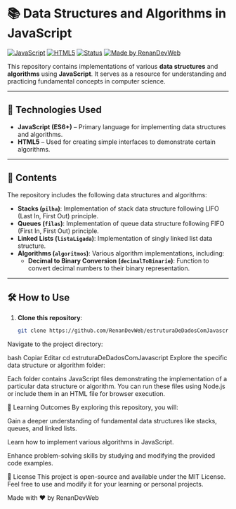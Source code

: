 # 📚 Data Structures and Algorithms in JavaScript

[![JavaScript](https://img.shields.io/badge/JavaScript-ES6+-yellow?logo=javascript&logoColor=white)](https://developer.mozilla.org/en-US/docs/Web/JavaScript)
[![HTML5](https://img.shields.io/badge/HTML5-E34F26?logo=html5&logoColor=white)](https://developer.mozilla.org/en-US/docs/Web/HTML)
[![Status](https://img.shields.io/badge/Status-In%20Progress-orange)]()
[![Made by RenanDevWeb](https://img.shields.io/badge/Made%20by-RenanDevWeb-blueviolet)](https://github.com/RenanDevWeb)

This repository contains implementations of various **data structures** and **algorithms** using **JavaScript**. It serves as a resource for understanding and practicing fundamental concepts in computer science.

---

## 🚀 Technologies Used

- **JavaScript (ES6+)** – Primary language for implementing data structures and algorithms.
- **HTML5** – Used for creating simple interfaces to demonstrate certain algorithms.

---

## 📂 Contents

The repository includes the following data structures and algorithms:

- **Stacks (`pilha`)**: Implementation of stack data structure following LIFO (Last In, First Out) principle.
- **Queues (`filas`)**: Implementation of queue data structure following FIFO (First In, First Out) principle.
- **Linked Lists (`listaLigada`)**: Implementation of singly linked list data structure.
- **Algorithms (`algoritmos`)**: Various algorithm implementations, including:
  - **Decimal to Binary Conversion (`decimalToBinarie`)**: Function to convert decimal numbers to their binary representation.

---

## 🛠️ How to Use

1. **Clone this repository**:

   ```bash
   git clone https://github.com/RenanDevWeb/estruturaDeDadosComJavascript.git
Navigate to the project directory:

bash
Copiar
Editar
cd estruturaDeDadosComJavascript
Explore the specific data structure or algorithm folder:

Each folder contains JavaScript files demonstrating the implementation of a particular data structure or algorithm. You can run these files using Node.js or include them in an HTML file for browser execution.

📖 Learning Outcomes
By exploring this repository, you will:

Gain a deeper understanding of fundamental data structures like stacks, queues, and linked lists.

Learn how to implement various algorithms in JavaScript.

Enhance problem-solving skills by studying and modifying the provided code examples.

📄 License
This project is open-source and available under the MIT License.
Feel free to use and modify it for your learning or personal projects.

Made with ❤️ by RenanDevWeb
